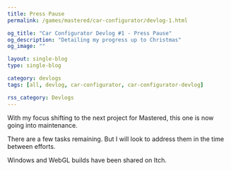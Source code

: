 ```yaml
---
title: Press Pause
permalink: /games/mastered/car-configurator/devlog-1.html

og_title: "Car Configurator Devlog #1 - Press Pause"
og_description: "Detailing my progress up to Christmas"
og_image: ""

layout: single-blog
type: single-blog

category: devlogs
tags: [all, devlog, car-configurator, car-configurator-devlog]

rss_category: Devlogs
---
```


With my focus shifting to the next project for Mastered, this one is now going into maintenance.

There are a few tasks remaining. But I will look to address them in the time between efforts.

Windows and WebGL builds have been shared on Itch.